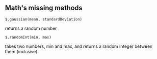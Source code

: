 ## Math's missing methods

    $.gaussian(mean, standardDeviation)

returns a random number

    $.randomInt(min, max)

takes two numbers, min and max, and returns a random integer between them (inclusive)

